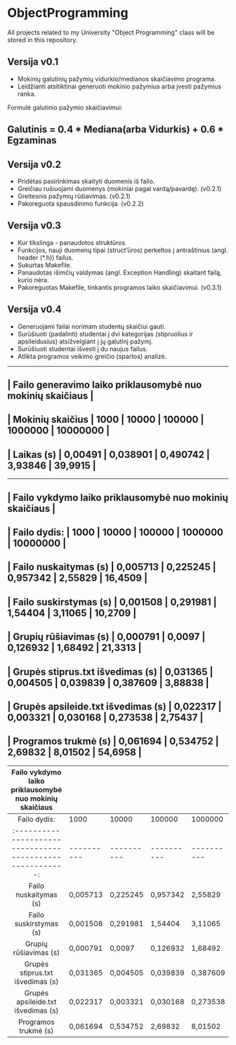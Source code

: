 # ObjectProgramming
All projects related to my University "Object Programming" class will be stored in this repository.

## Versija v0.1
- Mokinių  galutinių pažymių vidurkio/medianos skaičiavimo programa.
- Leidžianti atsitiktinai generuoti mokinio pažymius arba įvesti pažymius ranka.

Formulė galutinio pažymio skaičiavimui: 
## Galutinis = 0.4 * Mediana(arba Vidurkis) + 0.6 * Egzaminas

## Versija v0.2
- Pridėtas pasirinkimas skaityti duomenis iš failo.
- Greičiau rušiuojami duomenys (mokiniai pagal vardą/pavardę). (v0.2.1)
- Greitesnis pažymių rūšiavimas. (v0.2.1)
- Pakoreguota spausdinimo funkcija. (v0.2.2)

## Versija v0.3
- Kur tikslinga - panaudotos struktūros
- Funkcijos, nauji duomenų tipai (struct’ūros) perkeltos į antraštinius (angl. header (*.h)) failus.
- Sukurtas Makefile.
- Panaudotas išimčių valdymas (angl. Exception Handling) skaitant failą, kurio nėra.
- Pakoreguotas Makefile, tinkantis programos laiko skaičiavimui. (v0.3.1)

## Versija v0.4
- Generuojami failai norimam studentų skaičiui gauti.
- Surūšiuoti (padalinti) studentai į dvi kategorijas (stipruolius ir apsileidusius) atsižvelgiant į jų galutinį pažymį.
- Surūšiuoti studentai išvesti į du naujus failus.
- Atlikta programos veikimo greičio (spartos) analizė.


-------------------------------------------------------------------------
|       Failo generavimo laiko priklausomybė nuo mokinių skaičiaus      |
-------------------------------------------------------------------------
| Mokinių skaičius | 1000    | 10000    | 100000   | 1000000 | 10000000 |
-------------------------------------------------------------------------
| Laikas (s)       | 0,00491 | 0,038901 | 0,490742 | 3,93846 | 39,9915  |
-------------------------------------------------------------------------


---------------------------------------------------------------------------------------------
|                  Failo vykdymo laiko priklausomybė nuo mokinių skaičiaus                  |
---------------------------------------------------------------------------------------------
| Failo dydis:                       | 1000     | 10000    | 100000   | 1000000  | 10000000 |
---------------------------------------------------------------------------------------------
| Failo nuskaitymas (s)              | 0,005713 | 0,225245 | 0,957342 | 2,55829  | 16,4509  |
---------------------------------------------------------------------------------------------
| Failo suskirstymas (s)             | 0,001508 | 0,291981 | 1,54404  | 3,11065  | 10,2709  |
---------------------------------------------------------------------------------------------
| Grupių rūšiavimas (s)              | 0,000791 | 0,0097   | 0,126932 | 1,68492  | 21,3313  |
---------------------------------------------------------------------------------------------
| Grupės stiprus.txt išvedimas (s)   | 0,031365 | 0,004505 | 0,039839 | 0,387609 | 3,88838  |
---------------------------------------------------------------------------------------------
| Grupės apsileide.txt išvedimas (s) | 0,022317 | 0,003321 | 0,030168 | 0,273538 | 2,75437  |
---------------------------------------------------------------------------------------------
| Programos trukmė (s)               | 0,061694 | 0,534752 | 2,69832  | 8,01502  | 54,6958  |
---------------------------------------------------------------------------------------------

| Failo vykdymo laiko priklausomybė nuo mokinių skaičiaus |          |          |          |          |          |
|:-------------------------------------------------------:|----------|----------|----------|----------|----------|
| Failo dydis:                                            | 1000     | 10000    | 100000   | 1000000  | 10000000 |
|:-------------------------------------------------------:|----------|----------|----------|----------|----------|
| Failo nuskaitymas (s)                                   | 0,005713 | 0,225245 | 0,957342 | 2,55829  | 16,4509  |
| Failo suskirstymas (s)                                  | 0,001508 | 0,291981 | 1,54404  | 3,11065  | 10,2709  |
| Grupių rūšiavimas (s)                                   | 0,000791 | 0,0097   | 0,126932 | 1,68492  | 21,3313  |
| Grupės stiprus.txt išvedimas (s)                        | 0,031365 | 0,004505 | 0,039839 | 0,387609 | 3,88838  |
| Grupės apsileide.txt išvedimas (s)                      | 0,022317 | 0,003321 | 0,030168 | 0,273538 | 2,75437  |
| Programos trukmė (s)                                    | 0,061694 | 0,534752 | 2,69832  | 8,01502  | 54,6958  |
